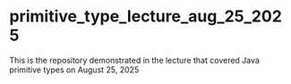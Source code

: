 # primitive_type_lecture_aug_25_2025
This is the repository demonstrated in the lecture that covered Java primitive types on August 25, 2025
